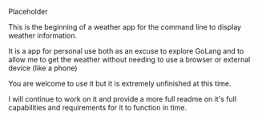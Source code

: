 Placeholder

This is the beginning of a weather app for the command line to display weather information.

It is a app for personal use both as an excuse to explore GoLang and to allow me to get the weather without needing to use a browser or external device (like a phone)

You are welcome to use it but it is extremely unfinished at this time.

I will continue to work on it and provide a more full readme on it's full capabilities and requirements for it to function in time.